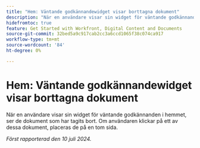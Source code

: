 ```yaml
---
title: "Hem: Väntande godkännandewidget visar borttagna dokument"
description: "När en användare visar sin widget för väntande godkännanden i hemmet, ser de dokument som har tagits bort. Om användaren klickar på ett av dessa dokument, placeras de på en tom sida."
hidefromtoc: true
feature: Get Started with Workfront, Digital Content and Documents
source-git-commit: 32bed5a9c917cab2cc3a6ccd1065f38c074ca917
workflow-type: tm+mt
source-wordcount: '84'
ht-degree: 0%

---
```



# Hem: Väntande godkännandewidget visar borttagna dokument

När en användare visar sin widget för väntande godkännanden i hemmet, ser de dokument som har tagits bort. Om användaren klickar på ett av dessa dokument, placeras de på en tom sida.

_Först rapporterad den 10 juli 2024._
